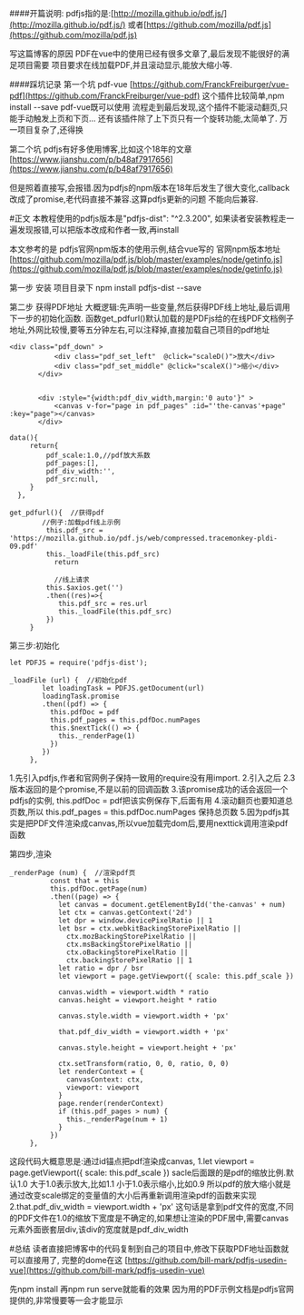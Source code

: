 ####开篇说明:
  pdfjs指的是:[http://mozilla.github.io/pdf.js/](http://mozilla.github.io/pdf.js/)
或者[https://github.com/mozilla/pdf.js](https://github.com/mozilla/pdf.js)


写这篇博客的原因
   PDF在vue中的使用已经有很多文章了,最后发现不能很好的满足项目需要
项目要求在线加载PDF,并且滚动显示,能放大缩小等.

####踩坑记录
第一个坑
 pdf-vue [https://github.com/FranckFreiburger/vue-pdf](https://github.com/FranckFreiburger/vue-pdf)
这个插件比较简单,npm install --save pdf-vue既可以使用
流程走到最后发现,这个插件不能滚动翻页,只能手动触发上页和下页...
还有该插件除了上下页只有一个旋转功能,太简单了.
万一项目复杂了,还得换

第二个坑
pdfjs有好多使用博客,比如这个18年的文章[https://www.jianshu.com/p/b48af7917656](https://www.jianshu.com/p/b48af7917656)

但是照着直接写,会报错.因为pdfjs的npm版本在18年后发生了很大变化,callback改成了promise,老代码直接不兼容.这算pdfjs更新的问题 不能向后兼容.

#正文
本教程使用的pdfjs版本是"pdfjs-dist": "^2.3.200",
如果读者安装教程走一遍发现报错,可以把版本改成和作者一致,再install

本文参考的是 pdfjs官网npm版本的使用示例,结合vue写的
官网npm版本地址[https://github.com/mozilla/pdf.js/blob/master/examples/node/getinfo.js](https://github.com/mozilla/pdf.js/blob/master/examples/node/getinfo.js)

第一步 安装
项目目录下
npm install pdfjs-dist --save

第二步  获得PDF地址
大概逻辑:先声明一些变量,然后获得PDF线上地址,最后调用下一步的初始化函数.
函数get_pdfurl()默认加载的是PDFjs给的在线PDF文档例子地址,外网比较慢,要等五分钟左右,可以注释掉,直接加载自己项目的pdf地址

```
<div class="pdf_down" >
           <div class="pdf_set_left"  @click="scaleD()">放大</div>
           <div class="pdf_set_middle" @click="scaleX()">缩小</div>
       </div>

       
       <div :style="{width:pdf_div_width,margin:'0 auto'}" >
           <canvas v-for="page in pdf_pages" :id="'the-canvas'+page" :key="page"></canvas>
       </div>
```

```
data(){
  	 return{
  	 	 pdf_scale:1.0,//pdf放大系数
  	 	 pdf_pages:[],
  	 	 pdf_div_width:'',
  	 	 pdf_src:null,
  	 }   
  },
```

```
get_pdfurl(){  //获得pdf
     	//例子:加载pdf线上示例
         this.pdf_src = 'https://mozilla.github.io/pdf.js/web/compressed.tracemonkey-pldi-09.pdf'
         this._loadFile(this.pdf_src)
     	   return

     	   //线上请求
         this.$axios.get('')
         .then((res)=>{
         	this.pdf_src = res.url
         	this._loadFile(this.pdf_src)
         })
     }
```


第三步:初始化
```
let PDFJS = require('pdfjs-dist');
```

```
_loadFile (url) {  //初始化pdf
        let loadingTask = PDFJS.getDocument(url)
        loadingTask.promise
        .then((pdf) => {
          this.pdfDoc = pdf
          this.pdf_pages = this.pdfDoc.numPages
          this.$nextTick(() => {
            this._renderPage(1)
          })
        })
     },
```
1.先引入pdfjs,作者和官网例子保持一致用的require没有用import.
2.引入之后 2.3版本返回的是个promise,不是以前的回调函数
3.该promise成功的话会返回一个pdfjs的实例, this.pdfDoc = pdf把该实例保存下,后面有用
4.滚动翻页也要知道总页数,所以 this.pdf_pages = this.pdfDoc.numPages 保持总页数
5.因为pdfjs其实是把PDF文件渲染成canvas,所以vue加载完dom后,要用nexttick调用渲染pdf函数

第四步,渲染
```
_renderPage (num) {  //渲染pdf页
          const that = this
          this.pdfDoc.getPage(num)
          .then((page) => {
            let canvas = document.getElementById('the-canvas' + num)
            let ctx = canvas.getContext('2d')
            let dpr = window.devicePixelRatio || 1
            let bsr = ctx.webkitBackingStorePixelRatio ||
              ctx.mozBackingStorePixelRatio ||
              ctx.msBackingStorePixelRatio ||
              ctx.oBackingStorePixelRatio ||
              ctx.backingStorePixelRatio || 1
            let ratio = dpr / bsr
            let viewport = page.getViewport({ scale: this.pdf_scale })

            canvas.width = viewport.width * ratio
            canvas.height = viewport.height * ratio

            canvas.style.width = viewport.width + 'px'

            that.pdf_div_width = viewport.width + 'px'

            canvas.style.height = viewport.height + 'px'

            ctx.setTransform(ratio, 0, 0, ratio, 0, 0)
            let renderContext = {
              canvasContext: ctx,
              viewport: viewport
            }
            page.render(renderContext)
            if (this.pdf_pages > num) {
              this._renderPage(num + 1)
            }
          })
     },
```
这段代码大概意思是:通过id锚点把pdf渲染成canvas,
1.let viewport = page.getViewport({ scale: this.pdf_scale })
  sacle后面跟的是pdf的缩放比例.默认1.0
 大于1.0表示放大,比如1.1
小于1.0表示缩小,比如0.9
所以pdf的放大缩小就是通过改变scale绑定的变量值的大小后再重新调用渲染pdf的函数来实现
2.that.pdf_div_width = viewport.width + 'px'
这句话是拿到pdf文件的宽度,不同的PDF文件在1.0的缩放下宽度是不确定的,如果想让渲染的PDF居中,需要canvas元素外面嵌套层div,该div的宽度就是pdf_div_width


#总结
读者直接把博客中的代码复制到自己的项目中,修改下获取PDF地址函数就可以直接用了,
完整的dome在这 [https://github.com/bill-mark/pdfjs-usedin-vue](https://github.com/bill-mark/pdfjs-usedin-vue)

先npm install 再npm run serve就能看的效果  因为用的PDF示例文档是pdfjs官网提供的,非常慢要等一会才能显示